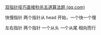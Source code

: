 [双指针技巧直接秒杀五道算法题 (qq.com)](https://mp.weixin.qq.com/s/Nh6jxQtO-xOT_WuX-B5w3Q)

快慢指针 两个指针从 head 开始，一个快一个慢

左右指针 两个指针 一个从头 一个从尾 相向而行



